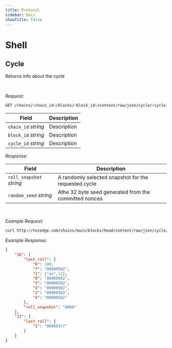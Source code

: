 ```yaml
---
title: Protocol
sidebar: Docs
showTitle: false
---
```


# Shell


## Cycle

Returns info about the cycle

&nbsp;

*Request:*

```bash
GET /chains/<chain_id>/blocks/<block_id>/context/raw/json/cycle/<cycle_id> 
```  

| Field             |                  Description                           |
|-------------------|--------------------------------------------------------|
| `chain_id` *string* | Description |
| `block_id` *string* | Description |  
| `cycle_id` *string* | Description |  


*Response:*

| Field             |                  Description                           |
|-------------------|--------------------------------------------------------|
| `roll_snapshot` *string* |  A randomly selected snapshot for the requested cycle  |
| `random_seed` *string* |  Athe 32 byte seed generated from the committed nonces |  

&nbsp;
&nbsp;

*Example Request:*


```bash
curl http://tezedge.com/chains/main/blocks/head/context/raw/json/cycle/10
```

*Example Response:*


```JSON
{
    "16": {
        "last_roll": {
            "6": 100,
            "7": "00000502",
            "1": ["aa",12],
            "0": "00000502",
            "3": "00000502",
            "5": "00000502",
            "2": "00000502",
            "4": "00000502"
        },
        "roll_snapshot": "0008"
    },
    "12": {
        "last_roll": {
            "1": "000003c7"
        }
    }
}
```



